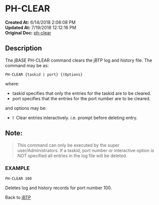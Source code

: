 # PH-CLEAR 

**Created At:** 6/14/2018 2:08:08 PM  
**Updated At:** 7/19/2018 12:12:16 PM  
**Original Doc:** [ph-clear](https://docs.jbase.com/46465-background-processing/ph-clear)  


## Description 

The jBASE PH-CLEAR command clears the jBTP log and history file. The command may be as:

```
PH-CLEAR {taskid | port} {(Options}
```

where:

- taskid specifies that only the entries for the taskid are to be cleared.
- port specifies that the entries for the port number are to be cleared.


and options may be:

- I  Clear entries interactively. i.e. prompt before deleting entry.




## Note: 


> This command can only be executed by the super user/Administrators. If a taskid, port number or interactive option is NOT specified all entries in the log file will be deleted.




### EXAMPLE

```
PH-CLEAR 100
```

Deletes log and history records for port number 100.



Back to [jBTP](./../jbtp)
